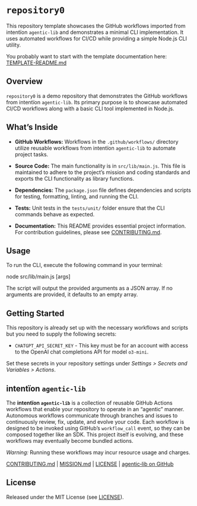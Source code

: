# `repository0`

This repository template showcases the GitHub workflows imported from intentïon `agentic‑lib` and demonstrates a minimal CLI implementation. It uses automated workflows for CI/CD while providing a simple Node.js CLI utility.

You probably want to start with the template documentation here: [TEMPLATE-README.md](https://github.com/xn-intenton-z2a/agentic-lib/blob/main/TEMPLATE-README.md)

## Overview
`repository0` is a demo repository that demonstrates the GitHub workflows from intentïon `agentic‑lib`. Its primary purpose is to showcase automated CI/CD workflows along with a basic CLI tool implemented in Node.js.

## What’s Inside

- **GitHub Workflows:**
  Workflows in the `.github/workflows/` directory utilize reusable workflows from intentïon `agentic‑lib` to automate project tasks.

- **Source Code:**
  The main functionality is in `src/lib/main.js`. This file is maintained to adhere to the project’s mission and coding standards and exports the CLI functionality as library functions.

- **Dependencies:**
  The `package.json` file defines dependencies and scripts for testing, formatting, linting, and running the CLI.

- **Tests:**
  Unit tests in the `tests/unit/` folder ensure that the CLI commands behave as expected.

- **Documentation:**
  This README provides essential project information. For contribution guidelines, please see [CONTRIBUTING.md](./CONTRIBUTING.md).

## Usage

To run the CLI, execute the following command in your terminal:

  node src/lib/main.js [args]

The script will output the provided arguments as a JSON array. If no arguments are provided, it defaults to an empty array.

## Getting Started

This repository is already set up with the necessary workflows and scripts but you need to supply the following secrets:
- `CHATGPT_API_SECRET_KEY` - This key must be for an account with access to the OpenAI chat completions API for model `o3-mini`.

Set these secrets in your repository settings under *Settings > Secrets and Variables > Actions*.

## intentïon `agentic‑lib`

The **intentïon `agentic‑lib`** is a collection of reusable GitHub Actions workflows that enable your repository to operate in an “agentic” manner. Autonomous workflows communicate through branches and issues to continuously review, fix, update, and evolve your code. Each workflow is designed to be invoked using GitHub’s `workflow_call` event, so they can be composed together like an SDK. This project itself is evolving, and these workflows may eventually become bundled actions.

*Warning:* Running these workflows may incur resource usage and charges.

[CONTRIBUTING.md](./CONTRIBUTING.md) | [MISSION.md](./MISSION.md) | [LICENSE](./LICENSE) | [agentic‑lib on GitHub](https://github.com/xn-intenton-z2a/agentic-lib)

## License

Released under the MIT License (see [LICENSE](./LICENSE)).

